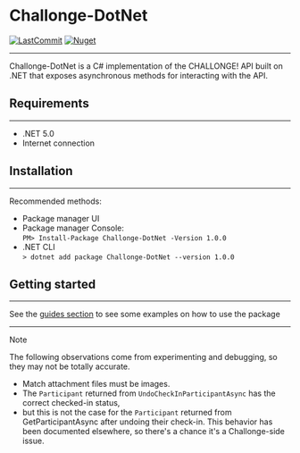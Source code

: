 ﻿---
uid: homepage
---

# Challonge-DotNet
[![LastCommit](https://img.shields.io/github/last-commit/jacobhood/Challonge-DotNet?style=flat&logo=github)](https://github.com/jacobhood/Challonge-DotNet)
[![Nuget](https://img.shields.io/nuget/v/Challonge-DotNet?style=flat&logo=nuget)](https://www.nuget.org/packages/Challonge-DotNet)
***
Challonge-DotNet is a C# implementation of the CHALLONGE! API built on .NET that exposes asynchronous
methods for interacting with the API.

## Requirements
***
- .NET 5.0
- Internet connection

## Installation
***
Recommended methods:
- Package manager UI
- Package manager Console:\
```PM> Install-Package Challonge-DotNet -Version 1.0.0```
- .NET CLI\
```> dotnet add package Challonge-DotNet --version 1.0.0```

## Getting started
***
See the [guides section](xref:guides_gettingStarted) to see some examples on how to use the package

*** 
> [!NOTE]
> The following observations come from experimenting and debugging, so they may not be totally accurate.
> - Match attachment files must be images.
> - The `Participant` returned from `UndoCheckInParticipantAsync` has the correct checked-in status,
> - but this is not the case for the `Participant` returned from GetParticipantAsync after undoing their check-in. This behavior has been documented elsewhere, so there's a chance it's a Challonge-side issue.
